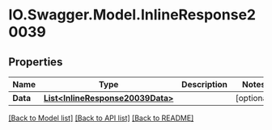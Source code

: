 # IO.Swagger.Model.InlineResponse20039
## Properties

Name | Type | Description | Notes
------------ | ------------- | ------------- | -------------
**Data** | [**List&lt;InlineResponse20039Data&gt;**](InlineResponse20039Data.md) |  | [optional] 

[[Back to Model list]](../README.md#documentation-for-models) [[Back to API list]](../README.md#documentation-for-api-endpoints) [[Back to README]](../README.md)

